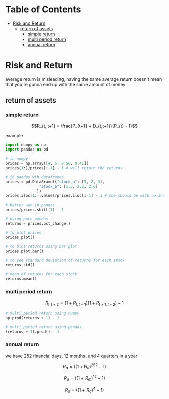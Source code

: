 # Table of Contents

<!-- vim-markdown-toc GFM -->

* [Risk and Return](#risk-and-return)
	* [return of assets](#return-of-assets)
		* [simple return](#simple-return)
		* [multi period return](#multi-period-return)
		* [annual return](#annual-return)

<!-- vim-markdown-toc -->

# Risk and Return

average return is misleading, having the same average return doesn't mean that you're gonna end up with the same amount of money

## return of assets


### simple return
```math
R_{t, t+1} = \frac{P_{t+1} + D_{t,t+1}}{P_{t} - 1}
```

example
```python
import numpy as np
import pandas as pd

# in numpy
prices = np.array([4, 5, 8.56, 9.41])
prices[1:]/prices[:-1] - 1 # will return the returns

# in pandas wih dataframes
prices = pd.DataFrame({"stock_a": [1, 2, 3],
		       "stock_b": [1.5, 2.2, 2.6]
		      })
prices.iloc[1:].values/prices.iloc[:-1] - 1 # one should be with no index to return dataframe correctly

# better way in pandas
prices/prices.shift(1) - 1

# using pure pandas
returns = prices.pct_change()

# to plot prices
prices.plot()

# to plot returns using bar plot
prices.plot.bar()

# to see standard deviation of returns for each stock
returns.std()

# mean of returns for each stock
returns.mean()

```

### multi period return
```math
R_{t,t+2} = (1 + R_{t,t+1})(1 + R_{t+1, t+2}) - 1
```

```python
# multi period return using numpy
np.prod(returns + 1) - 1

# multi period return using pandas
(returns + 1).prod() - 1
```

### annual return
we have 252 financial days, 12 months, and 4 quarters in a year

```math
R_{a} = ((1 + R_{d})^{252} - 1)
```

```math
R_{a} = ((1 + R_{m})^{12} - 1)
```

```math
R_{a} = ((1 + R_{q})^{4} - 1)
```

